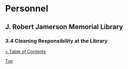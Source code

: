 [0]: ../README.md
[3.4]: cleaning-responsibility-at-the-library.md

# Personnel
## J. Robert Jamerson Memorial Library
### 3.4 Cleaning Responsibility at the Library
[< Table of Contents][0]



[Top][3.4]